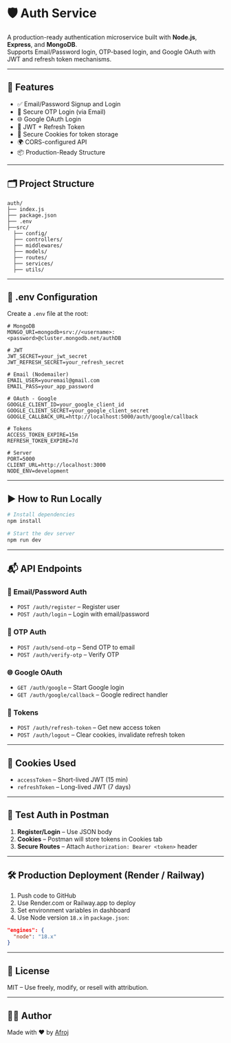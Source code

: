 # 🛡️ Auth Service

A production-ready authentication microservice built with **Node.js**, **Express**, and **MongoDB**.  
Supports Email/Password login, OTP-based login, and Google OAuth with JWT and refresh token mechanisms.

---

## 🚀 Features

- ✅ Email/Password Signup and Login
- 🔐 Secure OTP Login (via Email)
- 🌐 Google OAuth Login
- 🔁 JWT + Refresh Token
- 🍪 Secure Cookies for token storage
- 🌍 CORS-configured API
- 📦 Production-Ready Structure

---

## 🗂️ Project Structure

```
auth/
├── index.js
├── package.json
├── .env
├──src/
  ├── config/
  ├── controllers/
  ├── middlewares/
  ├── models/
  ├── routes/
  ├── services/
  ├── utils/
```

---

## 🔧 .env Configuration

Create a `.env` file at the root:

```env
# MongoDB
MONGO_URI=mongodb+srv://<username>:<password>@cluster.mongodb.net/authDB

# JWT
JWT_SECRET=your_jwt_secret
JWT_REFRESH_SECRET=your_refresh_secret

# Email (Nodemailer)
EMAIL_USER=youremail@gmail.com
EMAIL_PASS=your_app_password

# OAuth - Google
GOOGLE_CLIENT_ID=your_google_client_id
GOOGLE_CLIENT_SECRET=your_google_client_secret
GOOGLE_CALLBACK_URL=http://localhost:5000/auth/google/callback

# Tokens
ACCESS_TOKEN_EXPIRE=15m
REFRESH_TOKEN_EXPIRE=7d

# Server
PORT=5000
CLIENT_URL=http://localhost:3000
NODE_ENV=development
```

---

## ▶️ How to Run Locally

```bash
# Install dependencies
npm install

# Start the dev server
npm run dev
```

---

## 📬 API Endpoints

### 📧 Email/Password Auth

- `POST /auth/register` – Register user
- `POST /auth/login` – Login with email/password

### 🔐 OTP Auth

- `POST /auth/send-otp` – Send OTP to email
- `POST /auth/verify-otp` – Verify OTP

### 🌐 Google OAuth

- `GET /auth/google` – Start Google login
- `GET /auth/google/callback` – Google redirect handler

### 🔁 Tokens

- `POST /auth/refresh-token` – Get new access token
- `POST /auth/logout` – Clear cookies, invalidate refresh token

---

## 🔐 Cookies Used

- `accessToken` – Short-lived JWT (15 min)
- `refreshToken` – Long-lived JWT (7 days)

---

## 🧪 Test Auth in Postman

1. **Register/Login** – Use JSON body
2. **Cookies** – Postman will store tokens in Cookies tab
3. **Secure Routes** – Attach `Authorization: Bearer <token>` header

---

## 🛠️ Production Deployment (Render / Railway)

1. Push code to GitHub
2. Use Render.com or Railway.app to deploy
3. Set environment variables in dashboard
4. Use Node version `18.x` in `package.json`:

```json
"engines": {
  "node": "18.x"
}
```

---

## 📄 License

MIT – Use freely, modify, or resell with attribution.

---

## 👨‍💻 Author

Made with ❤️ by [Afroj](https://github.com/CodeByAfroj)
